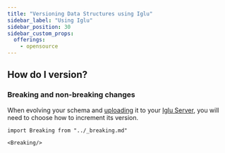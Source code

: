 ```yaml
---
title: "Versioning Data Structures using Iglu"
sidebar_label: "Using Iglu"
sidebar_position: 30
sidebar_custom_props:
  offerings:
    - opensource
---
```


## How do I version?

### Breaking and non-breaking changes

When evolving your schema and [uploading](/docs/understanding-tracking-design/managing-your-data-structures/iglu/index.md) it to your [Iglu Server](/docs/pipeline-components-and-applications/iglu/iglu-repositories/iglu-server/index.md), you will need to choose how to increment its version.

```mdx-code-block
import Breaking from "../_breaking.md"

<Breaking/>
```
